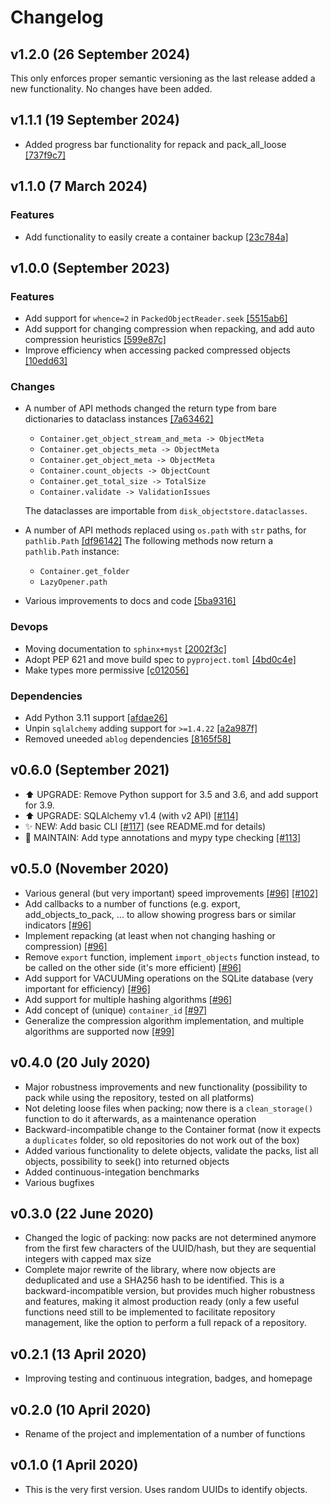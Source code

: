 # Changelog

## v1.2.0 (26 September 2024)

This only enforces proper semantic versioning as the last release added a new functionality. No changes have been added.

## v1.1.1 (19 September 2024)

- Added progress bar functionality for repack and pack_all_loose [\[737f9c7\]](https://github.com/aiidateam/disk-objectstore/commit/737f9c71151bf7ac297c6431688b4a75eac91b7c)

## v1.1.0 (7 March 2024)

### Features

- Add functionality to easily create a container backup [\[23c784a\]](https://github.com/aiidateam/disk-objectstore/commit/23c784a221954a1518a3e35affdec53681f809b7)

## v1.0.0 (September 2023)

### Features

- Add support for `whence=2` in `PackedObjectReader.seek` [\[5515ab6\]](https://github.com/aiidateam/disk-objectstore/commit/5515ab6d75581b36ecb3e0b8ff37407e05abefda)
- Add support for changing compression when repacking, and add auto compression heuristics [\[599e87c\]](https://github.com/aiidateam/disk-objectstore/commit/599e87c852427e02062f04f5f3d2276013410710)
- Improve efficiency when accessing packed compressed objects [\[10edd63\]](https://github.com/aiidateam/disk-objectstore/commit/10edd6395455d7c59361e608396b672289d8de58)

### Changes

- A number of API methods changed the return type from bare dictionaries to dataclass instances [\[7a63462\]](https://github.com/aiidateam/disk-objectstore/commit/7a634626ea3e5f35aa3cdd458daf9d8b825d759a)

  - `Container.get_object_stream_and_meta -> ObjectMeta`
  - `Container.get_objects_meta -> ObjectMeta`
  - `Container.get_object_meta -> ObjectMeta`
  - `Container.count_objects -> ObjectCount`
  - `Container.get_total_size -> TotalSize`
  - `Container.validate -> ValidationIssues`

  The dataclasses are importable from `disk_objectstore.dataclasses`.

- A number of API methods replaced using `os.path` with `str` paths, for `pathlib.Path` [\[df96142\]](https://github.com/aiidateam/disk-objectstore/commit/df9614236b7d420fb610313d70ffae51e7aead75)
  The following methods now return a `pathlib.Path` instance:

  - `Container.get_folder`
  - `LazyOpener.path`

- Various improvements to docs and code [\[5ba9316\]](https://github.com/aiidateam/disk-objectstore/commit/5ba93162cd49d9b1ca7149c502349bfb06833255)

### Devops

- Moving documentation to `sphinx+myst` [\[2002f3c\]](https://github.com/aiidateam/disk-objectstore/commit/2002f3c3ec07f7ff46a04df293c8c9a7dff4db6a)
- Adopt PEP 621 and move build spec to `pyproject.toml` [\[4bd0c4e\]](https://github.com/aiidateam/disk-objectstore/commit/4bd0c4e01eaf3c149d4e11921b7ff4d42a5d5da5)
- Make types more permissive [\[c012056\]](https://github.com/aiidateam/disk-objectstore/commit/c0120568a992b41a55b325f3217d4902b5281070)

### Dependencies

- Add Python 3.11 support [\[afdae26\]](https://github.com/aiidateam/disk-objectstore/commit/afdae261a5849e994b5920ca07665fc6a19f3852)
- Unpin `sqlalchemy` adding support for `>=1.4.22` [\[a2a987f\]](https://github.com/aiidateam/disk-objectstore/commit/a2a987f02a128b7cc265982e102d210e6e17d6f6)
- Removed uneeded `ablog` dependencies [\[8165f58\]](https://github.com/aiidateam/disk-objectstore/commit/8165f58fefdd40b55555eef9a2d40ee280593232)

## v0.6.0 (September 2021)

- ⬆️ UPGRADE: Remove Python support for 3.5 and 3.6, and add support for 3.9.
- ⬆️ UPGRADE: SQLAlchemy v1.4 (with v2 API) [\[#114\]](https://github.com/aiidateam/disk-objectstore/pull/114)
- ✨ NEW: Add basic CLI [\[#117\]](https://github.com/aiidateam/disk-objectstore/pull/117) (see README.md for details)
- 🔧 MAINTAIN: Add type annotations and mypy type checking [\[#113\]](https://github.com/aiidateam/disk-objectstore/pull/113)

## v0.5.0 (November 2020)

- Various general (but very important) speed improvements [\[#96\]](https://github.com/aiidateam/disk-objectstore/pull/96) [\[#102\]](https://github.com/aiidateam/disk-objectstore/pull/102)
- Add callbacks to a number of functions (e.g. export, add_objects_to_pack, ... to allow showing progress bars or similar indicators [\[#96\]](https://github.com/aiidateam/disk-objectstore/pull/96)
- Implement repacking (at least when not changing hashing or compression) [\[#96\]](https://github.com/aiidateam/disk-objectstore/pull/96)
- Remove `export` function, implement `import_objects` function instead, to be called on the other side (it's more efficient) [\[#96\]](https://github.com/aiidateam/disk-objectstore/pull/96)
- Add support for VACUUMing operations on the SQLite database (very important for efficiency) [\[#96\]](https://github.com/aiidateam/disk-objectstore/pull/96)
- Add support for multiple hashing algorithms [\[#96\]](https://github.com/aiidateam/disk-objectstore/pull/96)
- Add concept of (unique) `container_id` [\[#97\]](https://github.com/aiidateam/disk-objectstore/pull/97)
- Generalize the compression algorithm implementation, and multiple algorithms are supported now [\[#99\]](https://github.com/aiidateam/disk-objectstore/pull/99)

## v0.4.0 (20 July 2020)

- Major robustness improvements and new functionality (possibility to pack while using the repository, tested on all platforms)
- Not deleting loose files when packing; now there is a `clean_storage()` function to do it afterwards, as a maintenance operation
- Backward-incompatible change to the Container format (now it expects a `duplicates` folder, so old repositories do not work out of the box)
- Added various functionality to delete objects, validate the packs, list all objects, possibility to seek() into returned objects
- Added continuous-integation benchmarks
- Various bugfixes

## v0.3.0 (22 June 2020)

- Changed the logic of packing: now packs are not determined anymore from the first few characters of the UUID/hash, but they are sequential integers with capped max size
- Complete major rewrite of the library, where now objects are deduplicated and use a SHA256 hash to be identified. This is a backward-incompatible version, but provides much higher robustness and features, making it almost production ready (only a few useful functions need still to be implemented to facilitate repository management, like the option to perform a full repack of a repository.

## v0.2.1 (13 April 2020)

- Improving testing and continuous integration, badges, and homepage

## v0.2.0 (10 April 2020)

- Rename of the project and implementation of a number of functions

## v0.1.0 (1 April 2020)

- This is the very first version. Uses random UUIDs to identify objects.
